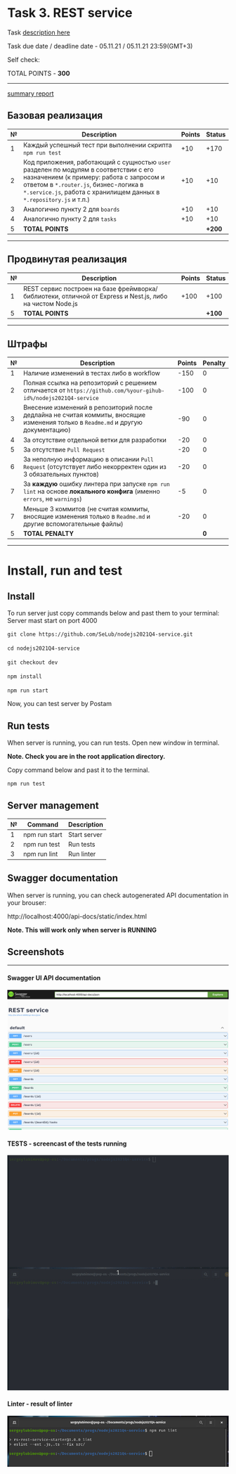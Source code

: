 # __Task 3. REST service__

Task [description here](https://github.com/rolling-scopes-school/basic-nodejs-course/blob/master/descriptions/rest-service.md)

Task due date / deadline date - 05.11.21 / 05.11.21 23:59(GMT+3)

Self check:
 
 TOTAL POINTS - **300**

-----------

[summary report](#summary-report)


## Базовая реализация

№ | Description | Points | Status 
--|-------------|--------|-------
1 | Каждый успешный тест при выполнении скрипта `npm run test` | +10 | +170
2 | Код приложения, работающий с сущностью `user` разделен по модулям в соответствии с его назначением (к примеру: работа с запросом и ответом в `*.router.js`, бизнес-логика в `*.service.js`, работа с хранилищем данных в `*.repository.js` и т.п.) | +10 | +10
3 | Аналогично пункту 2 для `boards` | +10 | +10
4 | Аналогично пункту 2 для `tasks` | +10 | +10
5 | **TOTAL POINTS** |   | **+200**

-----

## Продвинутая реализация

№ | Description | Points | Status 
--|-------------|--------|-------
1 | REST сервис построен на базе фреймворка/библиотеки, отличной от Express и Nest.js, либо на чистом Node.js | +100 | +100
5 | **TOTAL POINTS** |   | **+100**

-----

## Штрафы

№ | Description | Points | Penalty 
--|-------------|--------|--------
1 | Наличие изменений в тестах либо в workflow | -150 | 0
2 | Полная ссылка на репозиторий с решением отличается от `https://github.com/%your-gihub-id%/nodejs2021Q4-service` | -100 | 0
3 | Внесение изменений в репозиторий после дедлайна не считая коммиты, вносящие изменения только в `Readme.md` и другую документацию) | -90 | 0
4 | За отсутствие отдельной ветки для разработки | -20 | 0
5 | За отсутствие `Pull Request` | -20 | 0
6 | За неполную информацию в описании `Pull Request` (отсутствует либо некорректен один из 3 обязательных пунктов) | -20 | 0
7 | За **каждую** ошибку линтера при запуске `npm run lint` на основе **локального конфига** (именно `errors`, не `warnings`) | -5 | 0
7 | Меньше 3 коммитов (не считая коммиты, вносящие изменения только в `Readme.md` и другие вспомогательные файлы) | -20 | 0
5 | **TOTAL PENALTY** |   | **0**

-----

# Install, run and test

## Install

To run server just copy commands below and past them to your terminal: 
Server mast start on port 4000

```
git clone https://github.com/SeLub/nodejs2021Q4-service.git

cd nodejs2021Q4-service

git checkout dev

npm install

npm run start

```

Now, you can test server by Postam

## Run tests

When server is running, you can run tests. Open new window in terminal. 

**Note. Check you are in the root application directory.**

Copy command below and past it to the terminal. 

```
npm run test

```
## Server management

№ | Command | Description 
----------------------|-------------|-----
1 | npm run start | Start server
2 | npm run test | Run tests
3 | npm run lint | Run linter

## Swagger documentation

When server is running, you can check autogenerated API documentation in your brouser:

http://localhost:4000/api-docs/static/index.html

   **Note. This will work only when server is RUNNING**


## Screenshots 

------------

#### **Swagger UI API documentation**

![Swagger UI API documentation](swagger.png)

#### **TESTS** - screencast of the tests running

![Tests running](tests_demo.gif)

#### **Linter** - result of linter

![Tests running](linter.png)

